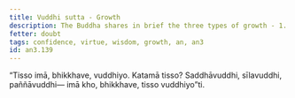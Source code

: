 ```yaml
---
title: Vuddhi sutta - Growth
description: The Buddha shares in brief the three types of growth - 1. confidence, 2. virtue, and 3. wisdom.
fetter: doubt
tags: confidence, virtue, wisdom, growth, an, an3
id: an3.139
---
```


“Tisso imā, bhikkhave, vuddhiyo. Katamā tisso? Saddhāvuddhi, sīlavuddhi, paññāvuddhi— imā kho, bhikkhave, tisso vuddhiyo”ti.
